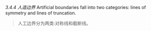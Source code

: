 
*3.4.4 人造边界*
Artificial boundaries fall into two categories: lines of symmetry and lines of truncation.
>人工边界分为两类:对称线和截断线。